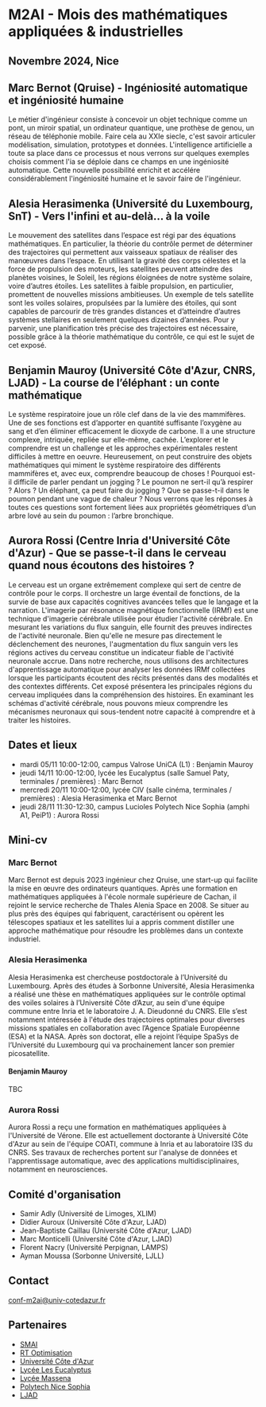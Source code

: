 # M2AI - Mois des mathématiques appliquées & industrielles
## Novembre 2024, Nice

## Marc Bernot (Qruise) - Ingéniosité automatique et ingéniosité humaine

Le métier d'ingénieur consiste à concevoir un objet technique comme un
pont, un miroir spatial, un ordinateur quantique, une prothèse de
genou, un réseau de téléphonie mobile.
Faire cela au XXIe siecle, c'est savoir articuler modélisation,
simulation, prototypes et données.
L'intelligence artificielle a toute sa place dans ce processus et nous
verrons sur quelques exemples choisis comment l'ia se déploie dans ce
champs en une ingéniosité automatique.
Cette nouvelle possibilité enrichit et accélére considérablement
l'ingéniosité humaine et le savoir faire de l'ingénieur.

## Alesia Herasimenka (Université du Luxembourg, SnT) - Vers l'infini et au-delà... à la voile

Le mouvement des satellites dans l’espace est régi par des équations mathématiques. En particulier, la théorie du contrôle permet de déterminer des trajectoires qui permettent aux vaisseaux spatiaux de réaliser des manœuvres dans l’espace. En utilisant la gravité des corps célestes et la force de propulsion des moteurs, les satellites peuvent atteindre des planètes voisines, le Soleil, les régions éloignées de notre système solaire, voire d’autres étoiles. Les satellites à faible propulsion, en particulier, promettent de nouvelles missions ambitieuses. Un exemple de tels satellite sont les voiles solaires, propulsées par la lumière des étoiles, qui sont capables de parcourir de très grandes distances et d’atteindre d’autres systèmes stellaires en seulement quelques dizaines d’années. Pour y parvenir, une planification très précise des trajectoires est nécessaire, possible grâce à la théorie mathématique du contrôle, ce qui est le sujet de cet exposé.

## Benjamin Mauroy (Université Côte d'Azur, CNRS, LJAD) - La course de l’éléphant : un conte mathématique

Le système respiratoire joue un rôle clef dans de la vie des mammifères. Une de ses fonctions est d’apporter en quantité suffisante l’oxygène au sang et d’en éliminer efficacement le dioxyde de carbone. Il a une structure complexe, intriquée, repliée sur elle-même, cachée. L’explorer et le comprendre est un challenge et les approches expérimentales restent difficiles à mettre en oeuvre. Heureusement, on peut construire des objets mathématiques qui miment le système respiratoire des différents mammifères et, avec eux, comprendre beaucoup de choses ! 
Pourquoi est-il difficile de parler pendant un jogging ? 
Le poumon ne sert-il qu’à respirer ?
Alors ? Un éléphant, ça peut faire du jogging ? 
Que se passe-t-il dans le poumon pendant une vague de chaleur ?
Nous verrons que les réponses à toutes ces questions sont fortement liées aux propriétés géométriques d’un arbre lové au sein du poumon : l’arbre bronchique.

## Aurora Rossi (Centre Inria d'Université Côte d'Azur) - Que se passe-t-il dans le cerveau quand nous écoutons des histoires ?

Le cerveau est un organe extrêmement complexe qui sert de centre de contrôle pour le corps. Il orchestre un large éventail de fonctions, de la survie de base aux capacités cognitives avancées telles que le langage et la narration. L'imagerie par résonance magnétique fonctionnelle (IRMf) est une technique d'imagerie cérébrale utilisée pour étudier l'activité cérébrale. En mesurant les variations du flux sanguin, elle fournit des preuves indirectes de l'activité neuronale. Bien qu'elle ne mesure pas directement le déclenchement des neurones, l'augmentation du flux sanguin vers les régions actives du cerveau constitue un indicateur fiable de l'activité neuronale accrue. Dans notre recherche, nous utilisons des architectures d'apprentissage automatique pour analyser les données IRMf collectées lorsque les participants écoutent des récits présentés dans des modalités et des contextes différents. Cet exposé présentera les principales régions du cerveau impliquées dans la compréhension des histoires. En examinant les schémas d'activité cérébrale, nous pouvons mieux comprendre les mécanismes neuronaux qui sous-tendent notre capacité à comprendre et à traiter les histoires.

## Dates et lieux

- mardi 05/11 10:00-12:00, campus Valrose UniCA (L1) : Benjamin Mauroy
- jeudi 14/11 10:00-12:00, lycée les Eucalyptus (salle Samuel Paty, terminales / premières) : Marc Bernot
- mercredi 20/11 10:00-12:00, lycée CIV (salle cinéma, terminales / premières) : Alesia Herasimenka et Marc Bernot
- jeudi 28/11 11:30-12:30, campus Lucioles Polytech Nice Sophia (amphi A1, PeiP1) : Aurora Rossi

## Mini-cv

### Marc Bernot

Marc Bernot est depuis 2023 ingénieur chez Qruise, une start-up qui
facilite la mise en œuvre des ordinateurs quantiques. Après une
formation en mathématiques appliquées à l'école normale supérieure de
Cachan, il rejoint le service recherche de Thales Alenia Space en
2008. Se situer au plus près des équipes qui fabriquent, caractérisent
ou opèrent les télescopes spatiaux et les satellites lui a appris
comment distiller une approche mathématique pour résoudre les
problèmes dans un contexte industriel.

### Alesia Herasimenka

Alesia Herasimenka est chercheuse postdoctorale à l’Université du Luxembourg. Après des études à Sorbonne Université, Alesia Herasimenka a réalisé une thèse en mathématiques appliquées sur le contrôle optimal des voiles solaires à l’Université Côte d’Azur, au sein d'une équipe commune entre Inria et le laboratoire J. A. Dieudonné du CNRS. Elle s’est notamment intéressée à l'étude des trajectoires optimales pour diverses missions spatiales en collaboration avec l’Agence Spatiale Européenne (ESA) et la NASA. Après son doctorat, elle a rejoint l’équipe SpaSys de l’Université du Luxembourg qui va prochainement lancer son premier picosatellite.

#### Benjamin Mauroy

TBC

### Aurora Rossi

Aurora Rossi a reçu une formation en mathématiques appliquées à l'Université de Vérone. Elle est actuellement doctorante à Université Côte d'Azur au sein de l'équipe COATI, commune à Inria et au laboratoire I3S du CNRS. Ses travaux de recherches portent sur l'analyse de données et l'apprentissage automatique, avec des applications multidisciplinaires, notamment en neurosciences.

## Comité d'organisation

- Samir Adly (Université de Limoges, XLIM)
- Didier Auroux (Université Côte d'Azur, LJAD)
- Jean-Baptiste Caillau (Université Côte d'Azur, LJAD)
- Marc Monticelli (Université Côte d'Azur, LJAD)
- Florent Nacry (Université Perpignan, LAMPS)
- Ayman Moussa (Sorbonne Université, LJLL)

## Contact

[conf-m2ai@univ-cotedazur.fr](conf-m2ai@univ-cotedazur.fr)

## Partenaires

- [SMAI](http://smai.emath.fr)
- [RT Optimisation](https://rt-optimisation.math.cnrs.fr)
- [Université Côte d'Azur](https://univ-cotedazur.fr)
- [Lycée Les Eucalyptus](https://www.lycee-eucalyptus.fr)
- [Lycée Massena](http://www.lycee-massena.fr)
- [Polytech Nice Sophia](https://polytech.univ-cotedazur.fr)
- [LJAD](https://math.univ-cotedazur.fr/laboratoire/présentation-du-laboratoire)
